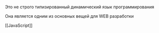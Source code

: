 Это не строго типизированный динамический язык программирования

Она является одним из основных вещей для WEB разработки

[[JavaScript]]